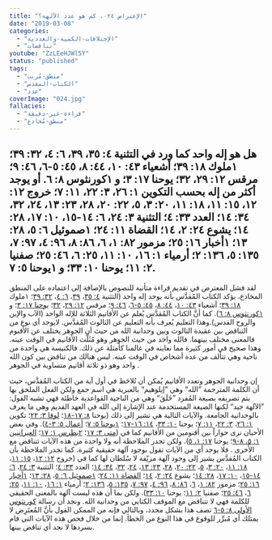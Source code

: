 ```yaml
---
title: "الإعتراض ٠٢٤، كم هو عدد الآلهة؟"
date: "2019-03-08"
categories:
  - "الإختلافات-الكمية-والعددية"
  - "تناقضات"
youtube: "ZzLEeHJWl5Y"
status: "published"
tags:
  - "منطق-مُريب"
  - "الكتاب-المقدس"
  - "عدد"
coverImage: "024.jpg"
fallacies:
  - "قراءة-غير-دقيقة"
  - "منطق-مُخادع"
---
```


## **هل هو إله واحد كما ورد في** التثنية ٤: ٣٥، ٣٩، ٦: ٤، ٣٢: ٣٩؛ ١ملوك ١٨: ٣٩؛ أشعياء ٤٣: ١٠، ٤٤: ٨، ٤٥: ٥-٦، ٤٦: ٩؛ مرقس ١٢: ٢٩، ٣٢؛ يوحنا ١٧: ٣؛ و ١كورنثوس ٨: ٦. **أو يوجد أكثر من إله بحسب** التكوين ١: ٢٦، ٣: ٢٢، ١١: ٧؛ خروج ١٢: ١٢، ١٥: ١١، ١٨: ١١، ٢٠: ٣، ٥، ٢٢: ٢٠، ٢٨، ٢٣: ١٣، ٢٤، ٣٢، ٣٤: ١٤؛ العدد ٣٣: ٤؛ التثنية ٣: ٢٤، ٦: ١٤-١٥، ١٠: ١٧، ٢٨: ١٤؛ يشوع ٢٤: ٢، ١٤؛ القضاة ١١: ٢٤؛ ١صموئيل ٦: ٥، ٢٨: ١٣؛ ١أخبار ١٦: ٢٥؛ مزمور ٨٢: ١، ٦، ٨٦: ٨، ٩٦: ٤، ٩٧: ٧، ١٣٥: ٥، ١٣٦: ٢؛ أرمياء ١: ١٦، ١٠: ١١، ٢٥: ٦، ٤٦: ٢٥؛ صفنيا ٢: ١١؛ يوحنا ١٠: ٣٣؛ و ١يوحنا ٥: ٧.

لقد فشل المعترض في تقديم قراءة متأنية للنصوص بالإضافة إلى اعتماده على المنطق المخادع، يؤكد الكتاب المُقدَّس بأنه يوجد إله واحد (التثنية [٤: ٣٥](https://biblia.com/bible/ar-vandyke/Dt4.35)، [٣٩](https://biblia.com/bible/ar-vandyke/Dt4.39)، [٦: ٤](https://biblia.com/bible/ar-vandyke/Dt6.4)، [٣٢: ٣٩](https://biblia.com/bible/ar-vandyke/Dt32.39)؛ ١ملوك [١٨: ٣٩](https://biblia.com/bible/ar-vandyke/1Ki18.39)؛ أشعياء [٤٣: ١٠](https://biblia.com/bible/ar-vandyke/Is10.43)، [٤٤: ٨](https://biblia.com/bible/ar-vandyke/Is44.8)، [٤٥: ٥-٦](https://biblia.com/bible/ar-vandyke/Is45.5-6)، [٤٦: ٩](https://biblia.com/bible/ar-vandyke/Is46.9)؛ مرقس [١٢: ٢٩](https://biblia.com/bible/ar-vandyke/Mk12.29)، [٣٢](https://biblia.com/bible/ar-vandyke/Mk12.32)؛ [يوحنا ١٧: ٣](https://biblia.com/bible/ar-vandyke/Jn17.3)؛ و [١كورنثوس ٨: ٦](https://biblia.com/bible/ar-vandyke/1Co8.6)). كما أنَّ الكتاب المُقدَّس يُعلم عن الأقانيم الثلاثة للإله الواحد (الآب والإبن والروح القدس).وهذا التعليم يُعرف بأنه التعليم عن الثالوث المُقدَّس. لايوجد أي نوع من التناقض بين عقيدة الثالوث وبين وحدانية الله من حيث أن الجوهر يختلف عن الأقنوم فالمعنى مختلف بينهما. فالله واحد من حيث الجوهر وهو مُثَلَّث الأقانيم في الوقت عينه. وهذا صحيح في أمور كثيرة مما نعاينه في عالمنا كأمثلة عن ذلك. فالكنيسة هي واحدة من ناحية وهي تتألف من عدة أشخاص في الوقت عينه. ليس هنالك من تناقض بين كون الله واحد وهو ذو ثلاثة أقانيم متساوية في الجوهر .

إن وحدانية الجوهر وتعدد الأقانيم يُمكن أن تُلاحَظ في أول آية من الكتاب المُقدَّس، حيث أن الكلمة المترجمة ”الله“ وهي ”إيلوهيم“ بالعبرية هي اسم جمع ولكن الفعل الملحق بها يتم تصريفه بصيغة المُفرد ”خَلَقَ“ وهي من الناحية القواعدية خاطئة فهي تشبه القول: ”الآلهة جيد“ لكنها الصيغة المستخدمة عند الإشارة إلى الله في العهد القديم وهي ما يعرف بالوحدانية الجامعة. والآيات التالية هي تشير إلى ذلك (يوحنا [٨: ١٧-١٨](https://biblia.com/bible/ar-vandyke/Jn8.17-18)؛ [لوقا ٣: ٢٢](https://biblia.com/bible/ar-vandyke/Lk3.22)؛ تكوين [١: ٢٦](https://biblia.com/bible/ar-vandyke/Ge1.26)، [٣: ٢٢](https://biblia.com/bible/ar-vandyke/Ge3.22)، [١١: ٧](https://biblia.com/bible/ar-vandyke/Ge11.7)؛ يوحنا [١٠: ٣٣](https://biblia.com/bible/ar-vandyke/Jn10.33)، [١٤: ١٦-١٧](https://biblia.com/bible/ar-vandyke/Jn14.16-17)؛ [١يوحنا ٥: ٧](https://biblia.com/bible/ar-vandyke/1Jn5.7)؛ [أعمال ٥: ٣-٤](https://biblia.com/bible/ar-vandyke/Ac5.3-4)). وفي بعض الأحيان نرى حواراً بين أقنومين من الأقانيم كما في ([متى ٣: ١٧](https://biblia.com/bible/ar-vandyke/Mt3.17)؛ [٢بطرس ١: ١٧](https://biblia.com/bible/ar-vandyke/2Pe1.17)؛ [العبرانيين ١: ٥، ٨-٩](https://biblia.com/bible/ar-vandyke/Heb1.5-9)؛ يوحنا [١٧: ١، ٥](https://biblia.com/bible/ar-vandyke/Jn17.1-5)). ولكن تجدر الملاحظة أنه ولا واحدة من هذه الآيات تتناقض مع الأُخرى . فلا يوجد أي من الآيات تقول بوجود آلهة حقيقية كثيرة. كما تجدر الملاحظة بأن الكتاب المُقدَّس يشير إلى وجود آلهة مزيّفة لا سُلطان لها كما في (خروج [١٢: ١٢](https://biblia.com/bible/ar-vandyke/Ex12.12)، [١٥: ١١](https://biblia.com/bible/ar-vandyke/Ex15.11)، [١٨: ١١](https://biblia.com/bible/ar-vandyke/Ex18.11)، [٢٠: ٣](https://biblia.com/bible/ar-vandyke/Ex20.3)، [٥](https://biblia.com/bible/ar-vandyke/Ex20.5)، [٢٢: ٢٠](https://biblia.com/bible/ar-vandyke/Ex22.20)، [٢٨](https://biblia.com/bible/ar-vandyke/Ex22.28)، [٢٣: ١٣](https://biblia.com/bible/ar-vandyke/Ex23.13)، [٢٤](https://biblia.com/bible/ar-vandyke/Ex23.24)، [٣٢](https://biblia.com/bible/ar-vandyke/Ex23.32)، [٣٤: ١٤](http://34.14)؛ العدد [٣٣: ٤](https://biblia.com/bible/ar-vandyke/Nu33.4)؛ التثنية [٣: ٢٤](https://biblia.com/bible/ar-vandyke/Dt3.24)، [٦: ١٤-١٥](https://biblia.com/bible/ar-vandyke/Dt6.14-15)، [١٠: ١٧](https://biblia.com/bible/ar-vandyke/Dt10.17)، [٢٨: ١٤](https://biblia.com/bible/ar-vandyke/Dt28.14)؛ يشوع [٢٤: ٢](https://biblia.com/bible/ar-vandyke/Jos24.2)، [١٤](https://biblia.com/bible/ar-vandyke/Jos24.14)؛ [القضاة ١١: ٢٤](https://biblia.com/bible/ar-vandyke/Jdg11.24)؛ [١صموئيل ٦: ٥](https://biblia.com/bible/ar-vandyke/1Sa6.5)، [٢٨: ١٣](https://biblia.com/bible/ar-vandyke/1Sa28.13)؛ [١أخبار ١٦: ٢٥](https://biblia.com/books/ar-vandyke/1Ch16.25)؛ مزمور [٨٢: ١](https://biblia.com/books/ar-vandyke/Ps82.1)، [٦](https://biblia.com/books/ar-vandyke/Ps82.6)، [٨٦: ٨](https://biblia.com/books/ar-vandyke/Ps86.8)، [٩٦: ٤](https://biblia.com/books/ar-vandyke/Ps96.4)، [٩٧: ٧](https://biblia.com/books/ar-vandyke/Ps97.7)، [١٣٥: ٥](https://biblia.com/books/ar-vandyke/Ps135.5)، [١٣٦: ٢](https://biblia.com/books/ar-vandyke/Ps136.2)؛ أرمياء [١: ١٦](https://biblia.com/books/ar-vandyke/Je1.16)، [١٠: ١١](https://biblia.com/books/ar-vandyke/Je10.11)، [٢٥: ٦](https://biblia.com/books/ar-vandyke/Je25.6)، [٤٦: ٢٥](https://biblia.com/books/ar-vandyke/Je.46.25)؛ صفنيا [٢: ١١](https://biblia.com/bible/ar-vandyke/Zep2.11)؛ يوحنا [١٠: ٣٣](https://biblia.com/books/ar-vandyke/Jn10.33)). ولكن بما أن هذه ليست آلهة بالمعنى الحقيقي للكلمة فهي لا تتناقض مع الموقف الكتابي من وحدانية الله. ونجد أن رسالة [كورنثوس الأولى ٨: ٥-٦](https://biblia.com/bible/ar-vandyke/1Co8.5-6) تصف هذا بشكل محدد، وبالتالي فإنه من الممكن القول بأنَّ المُعتَرِض لا يمتلك أي مُبرِّر للوقوع في هذا النوع من الخطأ. إنما من خلال فحص هذه الآيات التي قام بسردها لا نجد أي تناقض بينها.
